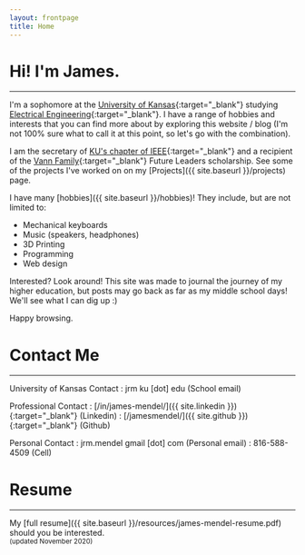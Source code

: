 ```yaml
---
layout: frontpage
title: Home
---
```

# Hi! I'm James.
-----
I'm a sophomore at the [University of Kansas](//engr.ku.edu/){:target="_blank"} studying [Electrical Engineering](//eecs.ku.edu/){:target="_blank"}.
I have a range of hobbies and interests that you can find more about by exploring this website / blog (I'm not 100% sure what to call it at this point, so let's go with the combination). 

I am the secretary of [KU's chapter of IEEE](https://ieee.eecs.ku.edu){:target="_blank"} and a recipient of the [Vann Family](https://engr.ku.edu/kyle-d-vann){:target="_blank"} Future Leaders scholarship. See some of the projects I've worked on on my [Projects]({{ site.baseurl }}/projects) page.

I have many [hobbies]({{ site.baseurl }}/hobbies)! They include, but are not limited to:
- Mechanical keyboards
- Music (speakers, headphones)
- 3D Printing
- Programming
- Web design

Interested? Look around! This site was made to journal the journey of my higher education, but posts may go back as far as my middle school days! We'll see what I can dig up :)

Happy browsing.

# Contact Me
-----
University of Kansas Contact
: <i class="fas fa-fw fa-envelope"></i> jrm <i class="fas fa-at"></i> ku \[dot\] edu (School email)

Professional Contact
: <i class="fab fa-fw fa-linkedin"></i> [/in/james-mendel/]({{ site.linkedin }}){:target="_blank"} (Linkedin)
: <i class="fab fa-fw fa-github-square"></i> [/jamesmendel/]({{ site.github }}){:target="_blank"} (Github)

Personal Contact
: <i class="fas fa-fw fa-envelope"></i> jrm.mendel <i class="fas fa-at"></i> gmail \[dot\] com (Personal email)
: <i class="fas fa-fw fa-mobile-alt"></i> 816-588-4509 (Cell)

# Resume
----
My [full resume]({{ site.baseurl }}/resources/james-mendel-resume.pdf) should you be interested.
<br>
<small>(updated November 2020)</small>
